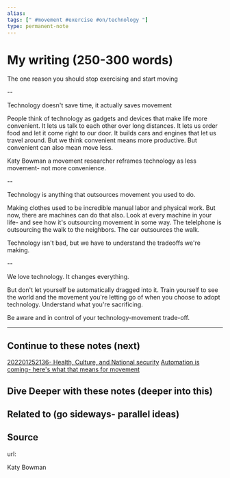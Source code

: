 ```yaml
---
alias: 
tags: [" #movement #exercise #on/technology "]
type: permanent-note
---
```


# My writing (250-300 words)

The one reason you should stop exercising and start moving

--

Technology doesn't save time, it actually saves movement

People think of technology as gadgets and devices that make life more convenient. It lets us talk to each other over long distances. It lets us order food and let it come right to our door. It builds cars and engines that let us travel around. But we think convenient means more productive. But convenient can also mean move less.

Katy Bowman a movement researcher reframes technology as less movement- not more convenience. 

--

Technology is anything that outsources movement you used to do.

Making clothes used to be incredible manual labor and physical work. But now, there are machines can do that also. Look at every machine in your life- and see how it's outsourcing movement in some way. The telelphone is outsourcing the walk to the neighbors. The car outsources the walk.

Technology isn't bad, but we have to understand the tradeoffs we're making.

--

We love technology. It changes everything.

But don't let yourself be automatically dragged into it. Train yourself to see the world and the movement you're letting go of when you choose to adopt technology. Understand what you're sacrificing.

Be aware and in control of your technology-movement trade-off.

---
## Continue to these notes (next)
[202201252136- Health, Culture, and National security](Notes/202201252136-%20Health,%20Culture,%20and%20National%20security.md)
[Automation is coming- here's what that means for movement](Automation%20is%20coming-%20here's%20what%20that%20means%20for%20movement)	

## Dive Deeper with these notes (deeper into this)
		
## Related to (go sideways- parallel ideas)
	
## Source
url: 

Katy Bowman